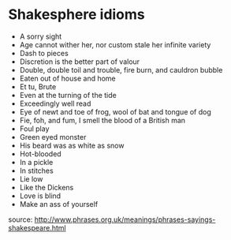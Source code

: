 # Shakesphere idioms

* A sorry sight
* Age cannot wither her, nor custom stale her infinite variety
* Dash to pieces
* Discretion is the better part of valour
* Double, double toil and trouble, fire burn, and cauldron bubble
* Eaten out of house and home
* Et tu, Brute
* Even at the turning of the tide
* Exceedingly well read
* Eye of newt and toe of frog, wool of bat and tongue of dog
* Fie, foh, and fum, I smell the blood of a British man
* Foul play
* Green eyed monster
* His beard was as white as snow
* Hot-blooded
* In a pickle
* In stitches
* Lie low
* Like the Dickens
* Love is blind
* Make an ass of yourself

source:
http://www.phrases.org.uk/meanings/phrases-sayings-shakespeare.html
